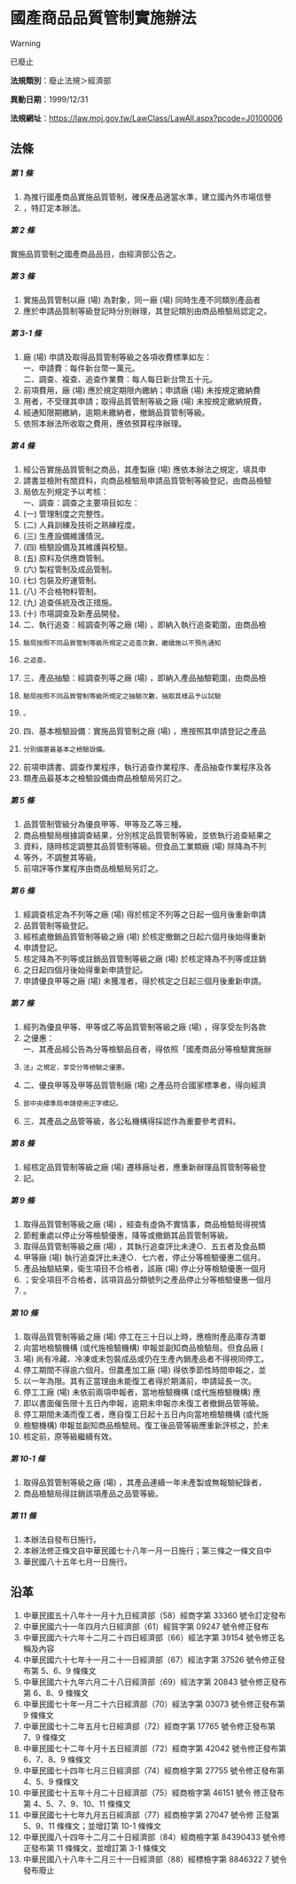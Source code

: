 # 國產商品品質管制實施辦法


> [!WARNING]
> 已廢止


**法規類別**：廢止法規＞經濟部

**異動日期**：1999/12/31  

**法規網址**：https://law.moj.gov.tw/LawClass/LawAll.aspx?pcode=J0100006



## 法條
##### 第 1 條
1. 為推行國產商品實施品質管制，確保產品適當水準，建立國內外市場信譽
1. ，特訂定本辦法。

##### 第 2 條
實施品質管制之國產商品品目，由經濟部公告之。

##### 第 3 條
1. 實施品質管制以廠 (場) 為對象，同一廠 (場) 同時生產不同類別產品者
1. 應於申請品質制等級登記時分別辦理，其登記類別由商品檢驗局認定之。

##### 第 3-1 條
1. 廠 (場) 申請及取得品質管制等級之各項收費標準如左：  
一、申請費：每件新台幣一萬元。  
二、調查、複查、追查作業費：每人每日新台幣五十元。
1. 前項費用，廠 (場) 應於規定期限內繳納；申請廠 (場) 未按規定繳納費
1. 用者，不受理其申請；取得品質管制等級之廠 (場) 未按規定繳納規費，
1. 經通知限期繳納，逾期未繳納者，撤銷品質管制等級。
1. 依照本辦法所收取之費用，應依預算程序辦理。

##### 第 4 條
1. 經公告實施品質管制之商品，其產製廠 (場) 應依本辦法之規定，填具申
1. 請書並檢附有關資料，向商品檢驗局申請品質管制等級登記，由商品檢驗
1. 局依左列規定予以考核：  
一、調查：調查之主要項目如左：
1.  (一) 管理制度之完整性。
1.  (二) 人員訓練及技術之熟練程度。
1.  (三) 生產設備維護情況。
1.  (四) 檢驗設備及其維護與校驗。
1.  (五) 原料及供應商管制。
1.  (六) 製程管制及成品管制。
1.  (七) 包裝及貯運管制。
1.  (八) 不合格物料管制。
1.  (九) 追查係統及改正措施。
1.  (十) 市場調查及新產品開發。
1. 二、執行追查：經調查列等之廠 (場) ，即納入執行追查範圍，由商品檢
1.     驗局按照不同品質管制等級所規定之追查次數，繼續施以不預先通知
1.     之追查。
1. 三、產品抽驗：經調查列等之廠 (場) ，即納入產品抽驗範圍，由商品檢
1.     驗局按照不同品質管制等級所規定之抽驗次數，抽取其樣品予以試驗
1.     。
1. 四、基本檢驗設備：實施品質管制之廠 (場) ，應按照其申請登記之產品
1.     分別備置最基本之檢驗設備。
1. 前項申請書、調查作業程序，執行追查作業程序、產品抽查作業程序及各
1. 類產品最基本之檢驗設備由商品檢驗局另訂之。

##### 第 5 條
1. 品質管制管級分為優良甲等、甲等及乙等三種。
1. 商品檢驗局根據調查結果，分別核定品質管制等級，並依執行追查結果之
1. 資料，隨時核定調整其品質管制等級。但食品工業類廠 (場) 除降為不列
1. 等外，不調整其等級。
1. 前項評等作業程序由商品檢驗局另訂之。

##### 第 6 條
1. 經調查核定為不列等之廠 (場) 得於核定不列等之日起一個月後重新申請
1. 品質管制等級登記。
1. 經核處撤銷品質管制等級之廠 (場) 於核定撤銷之日起六個月後始得重新
1. 申請登記。
1. 核定降為不列等或註銷品質管制等級之廠 (場) 於核定降為不列等或註銷
1. 之日起四個月後始得重新申請登記。
1. 申請優良甲等之廠 (場) 未獲准者，得於核定之日起三個月後重新申請。

##### 第 7 條
1. 經列為優良甲等、甲等或乙等品質管制等級之廠 (場) ，得享受左列各款
1. 之優惠：  
一、其產品經公告為分等檢驗品目者，得依照「國產商品分等檢驗實施辦
1.     法」之規定，享受分等檢驗之優惠。
1. 二、優良甲等及甲等品質管制廠 (場) 之產品符合國家標準者，得向經濟
1.     部中央標準局申請使用正字標記。
1. 三、其產品之品管等級，各公私機構得採認作為重要參考資料。

##### 第 8 條
1. 經核定品質管制等級之廠 (場) 遷移廠址者，應重新辦理品質管制等級登
1. 記。

##### 第 9 條
1. 取得品質管制等級之廠 (場) ，經查有虛偽不實情事，商品檢驗局得視情
1. 節輕重處以停止分等檢驗優惠，降等或撤銷其品質管制等級。
1. 取得品質管制等級之廠 (場) ，其執行追查評比未達○．五五者及食品類
1. 甲等廠 (場) 執行追查評比未達○．七六者，停止分等檢驗優惠二個月。
1. 產品抽驗結果，衛生項目不合格者，該廠 (場) 停止分等檢驗優惠一個月
1. ；安全項目不合格者，該項貨品分類號列之產品停止分等檢驗優惠一個月
1. 。

##### 第 10 條
1. 取得品質管制等級之廠 (場) 停工在三十日以上時，應檢附產品庫存清單
1. 向當地檢驗機構 (或代施檢驗機構) 申報並副知商品檢驗局。但食品廠 (
1. 場) 尚有冷藏、冷凍或未包裝成品或仍在生產內銷產品者不得視同停工。
1. 停工期間不得逾六個月。但農產加工廠 (場) 得依季節性時間申報之，並
1. 以一年為限。其有正當理由未能復工者得於期滿前，申請延長一次。
1. 停工工廠 (場) 未依前兩項申報者，當地檢驗機構 (或代施檢驗機構) 應
1. 即以書面催告限十五日內申報，逾期未申報亦未復工者撤銷品管等級。
1. 停工期間未滿而復工者，應自復工日起十五日內向當地檢驗機構 (或代施
1. 檢驗機構) 申報並副知商品檢驗局。復工後品管等級應重新評核之，於未
1. 核定前，原等級繼續有效。

##### 第 10-1 條
1. 取得品質管制等級之廠 (場) ，其產品連續一年未產製或無報驗紀錄者，
1. 商品檢驗局得註銷該項產品之品管等級。

##### 第 11 條
1. 本辦法自發布日施行。
1. 本辦法修正條文自中華民國七十八年一月一日施行；第三條之一條文自中
1. 華民國八十五年七月一日施行。

## 沿革
1. 中華民國五十八年十一月十九日經濟部（58）經商字第 33360  號令訂定發布
1. 中華民國六十一年四月六日經濟部（61）經貿字第 09247  號令修正發布
1. 中華民國六十六年十二月二十四日經濟部（66）經法字第 39154  號令修正名稱及內容
1. 中華民國六十七年十一月二十一日經濟部（67）經法字第 37526  號令修正發布第 5、6、9  條條文
1. 中華民國六十九年六月二十八日經濟部（69）經法字第 20843  號令修正發布第 6、8、9  條條文
1. 中華民國七十年一月二十六日經濟部（70）經法字第 03073  號令修正發布第 9  條條文
1. 中華民國七十二年五月七日經濟部（72）經商字第 17765  號令修正發布第 7、9 條條文
1. 中華民國七十二年十月十五日經濟部（72）經商字第 42042  號令修正發布第 6、7、8、9 條條文
1. 中華民國七十四年七月三日經濟部（74）經商檢字第 27755  號令修正發布第 4、5、9  條條文
1.  中華民國七十五年十月二十日經濟部（75）經商檢字第 46151  號令  修正發布第 4、5、7、9、10、11 條條文
1.  中華民國七十七年九月五日經濟部（77）經商檢字第 27047  號令修  正發第 5、9、11 條條文；並增訂第 10-1 條條文
1.  中華民國八十四年十二月二十日經濟部（84）經商檢字第 84390433  號令修正發布第 11 條條文，並增訂第 3-1  條條文
1.  中華民國八十八年十二月三十一日經濟部（88）經標檢字第 8846322  7 號令發布廢止
